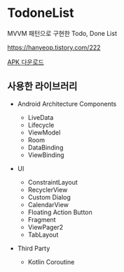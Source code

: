 # TodoneList

MVVM 패턴으로 구현한 Todo, Done List

https://hanyeop.tistory.com/222

[APK 다운로드](https://github.com/HanYeop/TodoneList/files/6878847/TodoList.zip)

## 사용한 라이브러리
* Android Architecture Components
  * LiveData
  * Lifecycle
  * ViewModel
  * Room
  * DataBinding
  * ViewBinding

* UI
  * ConstraintLayout
  * RecyclerView
  * Custom Dialog
  * CalendarView
  * Floating Action Button
  * Fragment
  * ViewPager2
  * TabLayout

* Third Party
  * Kotlin Coroutine




